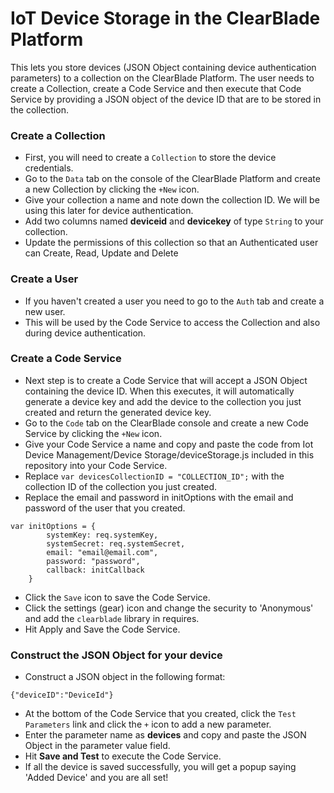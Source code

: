 # IoT Device Storage in the ClearBlade Platform

This lets you store devices (JSON Object containing device authentication parameters) to a collection on the ClearBlade Platform. The user needs to create a Collection, create a Code Service and then execute that Code Service by providing a JSON object of the device ID that are to be stored in the collection.  

### Create a Collection  
- First, you will need to create a ```Collection``` to store the device credentials.
- Go to the ```Data``` tab on the console of the ClearBlade Platform and create a new Collection by clicking the ```+New``` icon.
- Give your collection a name and note down the collection ID. We will be using this later for device authentication.
- Add two columns named **deviceid** and **devicekey** of type ```String``` to your collection.
- Update the permissions of this collection so that an Authenticated user can Create, Read, Update and Delete

### Create a User
- If you haven't created a user you need to go to the ```Auth``` tab and create a new user.
- This will be used by the Code Service to access the Collection and also during device authentication.

### Create a Code Service
- Next step is to create a Code Service that will accept a JSON Object containing the device ID. When this executes, it will automatically generate a device key and add the device to the collection you just created and return the generated device key.
- Go to the ```Code``` tab on the ClearBlade console and create a new Code Service by clicking the ```+New``` icon.
- Give your Code Service a name and copy and paste the code from Iot Device Management/Device Storage/deviceStorage.js included in this repository into your Code Service.
- Replace ```var devicesCollectionID = "COLLECTION_ID";``` with the collection ID of the collection you just created.
- Replace the email and password in initOptions with the email and password of the user that you created.
``` 
var initOptions = {
		systemKey: req.systemKey,
		systemSecret: req.systemSecret,
		email: "email@email.com",
		password: "password",
		callback: initCallback
	}
```
- Click the ```Save``` icon to save the Code Service.
- Click the settings (gear) icon and change the security to 'Anonymous' and add the ```clearblade``` library in requires.
- Hit Apply and Save the Code Service.

### Construct the JSON Object for your device
- Construct a JSON object in the following format:
```
{"deviceID":"DeviceId"}
```
- At the bottom of the Code Service that you created, click the ```Test Parameters``` link and click the ```+``` icon to add a new parameter.
- Enter the parameter name as **devices** and copy and paste the JSON Object in the parameter value field. 
- Hit **Save and Test** to execute the Code Service.
- If all the device is saved successfully, you will get a popup saying 'Added Device' and you are all set!


